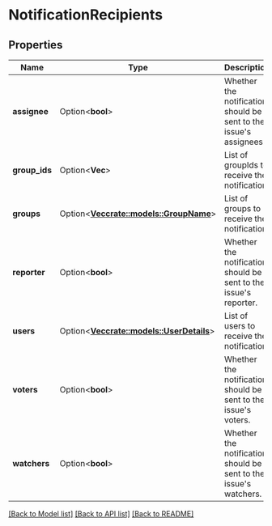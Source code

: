 # NotificationRecipients

## Properties

Name | Type | Description | Notes
------------ | ------------- | ------------- | -------------
**assignee** | Option<**bool**> | Whether the notification should be sent to the issue's assignees. | [optional]
**group_ids** | Option<**Vec<String>**> | List of groupIds to receive the notification. | [optional]
**groups** | Option<[**Vec<crate::models::GroupName>**](GroupName.md)> | List of groups to receive the notification. | [optional]
**reporter** | Option<**bool**> | Whether the notification should be sent to the issue's reporter. | [optional]
**users** | Option<[**Vec<crate::models::UserDetails>**](UserDetails.md)> | List of users to receive the notification. | [optional]
**voters** | Option<**bool**> | Whether the notification should be sent to the issue's voters. | [optional]
**watchers** | Option<**bool**> | Whether the notification should be sent to the issue's watchers. | [optional]

[[Back to Model list]](../README.md#documentation-for-models) [[Back to API list]](../README.md#documentation-for-api-endpoints) [[Back to README]](../README.md)


